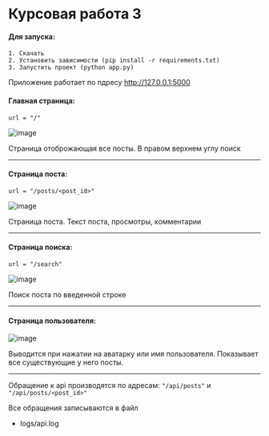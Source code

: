 
# Курсовая работа 3

#### Для запуска:

    1. Скачать
    2. Установить зависимости (pip install -r requirements.txt)
    3. Запустить проект (python app.py)

Приложение работает по пдресу http://127.0.0.1:5000

#### Главная страница:

`url = "/"`

![image](https://i120.fastpic.org/big/2022/0612/0d/e2b5392ce8dfd5d7fe18110aa5ee550d.png?md5=Wg7GXl4q972ShlBQPw8hig&expires=1655020800)

Страница отоброжающая все посты. В правом верхнем углу поиск

---
#### Страница поста:

`url = "/posts/<post_id>"`

![image](https://i120.fastpic.org/big/2022/0612/d5/e700983b6b1e827b68d819aee401f6d5.png?md5=MWusAOagCYjvOYX93o3TmQ&expires=1655020800)

Страница поста. Текст поста, просмотры, комментарии

---
#### Страница поиска:

`url = "/search"`

![image](https://i120.fastpic.org/big/2022/0612/d1/47e1206f9e56f5df80412313b06e42d1.png?md5=S9O5QwbtclBce_laHVu4-Q&expires=1655020800)

Поиск поста по введенной строке

---
#### Страница пользователя:

![image](https://i120.fastpic.org/big/2022/0612/78/3d3eea4cbb9c0be2fab7d46186d0c678.png?md5=SnHWuCA5X1NA49lMlBmu9w&expires=1655020800)

Выводится при нажатии на аватарку или имя пользователя. Показывает все существующие у него посты.

---
Обращение к api производятся по адресам:
`"/api/posts"`
и
`"/api/posts/<post_id>"`

Все обращения записываются в файл 
- logs/api.log
